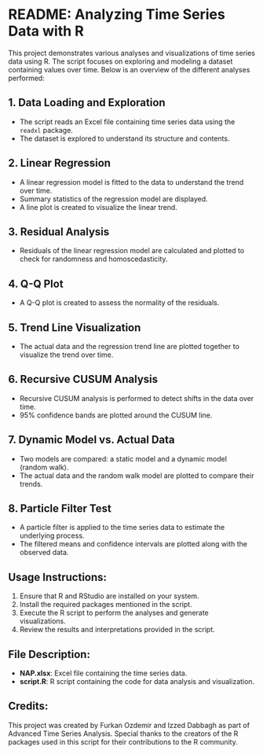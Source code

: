 # README: Analyzing Time Series Data with R

This project demonstrates various analyses and visualizations of time series data using R. The script focuses on exploring and modeling a dataset containing values over time. Below is an overview of the different analyses performed:

## 1. Data Loading and Exploration
- The script reads an Excel file containing time series data using the `readxl` package.
- The dataset is explored to understand its structure and contents.

## 2. Linear Regression
- A linear regression model is fitted to the data to understand the trend over time.
- Summary statistics of the regression model are displayed.
- A line plot is created to visualize the linear trend.

## 3. Residual Analysis
- Residuals of the linear regression model are calculated and plotted to check for randomness and homoscedasticity.

## 4. Q-Q Plot
- A Q-Q plot is created to assess the normality of the residuals.

## 5. Trend Line Visualization
- The actual data and the regression trend line are plotted together to visualize the trend over time.

## 6. Recursive CUSUM Analysis
- Recursive CUSUM analysis is performed to detect shifts in the data over time.
- 95% confidence bands are plotted around the CUSUM line.

## 7. Dynamic Model vs. Actual Data
- Two models are compared: a static model and a dynamic model (random walk).
- The actual data and the random walk model are plotted to compare their trends.

## 8. Particle Filter Test
- A particle filter is applied to the time series data to estimate the underlying process.
- The filtered means and confidence intervals are plotted along with the observed data.

## Usage Instructions:

1. Ensure that R and RStudio are installed on your system.
2. Install the required packages mentioned in the script.
3. Execute the R script to perform the analyses and generate visualizations.
4. Review the results and interpretations provided in the script.

## File Description:

- **NAP.xlsx**: Excel file containing the time series data.
- **script.R**: R script containing the code for data analysis and visualization.

## Credits:

This project was created by Furkan Ozdemir and Izzed Dabbagh as part of Advanced Time Series Analysis. Special thanks to the creators of the R packages used in this script for their contributions to the R community.

